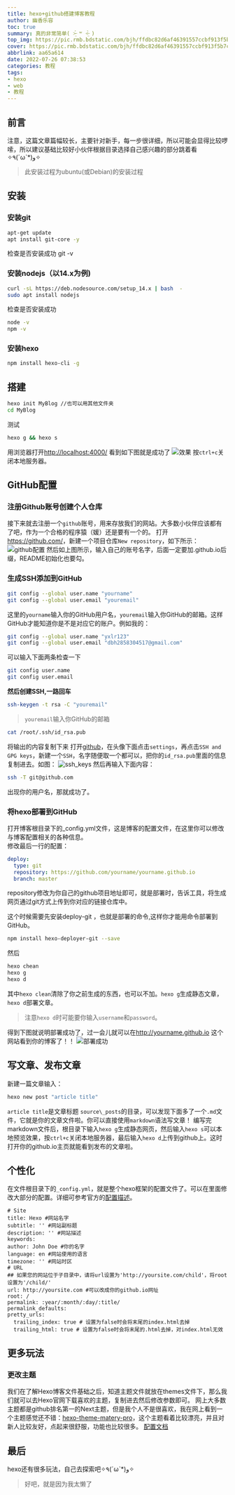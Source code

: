 ```yaml
---
title: hexo+github搭建博客教程
author: 幽香乐容
toc: true
summary: 真的非常简单( ˃̶̤́ ꒳ ˂̶̤̀ )
top_img: https://pic.rmb.bdstatic.com/bjh/ffdbc82d6af46391557ccbf913f5b7c5.jpeg
cover: https://pic.rmb.bdstatic.com/bjh/ffdbc82d6af46391557ccbf913f5b7c5.jpeg
abbrlink: aa65a614
date: 2022-07-26 07:38:53
categories: 教程
tags:
- hexo
- web
- 教程
---
```

## 前言
注意，这篇文章篇幅较长，主要针对新手，每一步很详细，所以可能会显得比较啰嗦，所以建议基础比较好小伙伴根据目录选择自己感兴趣的部分跳着看✧٩(ˊωˋ*)و✧
> 此安装过程为ubuntu(或Debian)的安装过程
## 安装
### 安装git
``` Bash
apt-get update
apt install git-core -y
```
检查是否安装成功
    git -v
### 安装nodejs（以14.x为例)
``` Bash
curl -sL https://deb.nodesource.com/setup_14.x | bash  - 
sudo apt install nodejs
```
检查是否安装成功
``` Bash
node -v
npm -v
```
### 安装hexo
``` Bash
npm install hexo-cli -g
```
## 搭建
``` Bash
hexo init MyBlog //也可以用其他文件夹
cd MyBlog
```
测试
``` Bash
hexo g && hexo s
```
用浏览器打开<http://localhost:4000/>
看到如下图就是成功了
![效果](https://pic.rmb.bdstatic.com/bjh/9f4a6a09b5b3f6516668ab45827cc574.png)
按`ctrl+c`关闭本地服务器。
## GitHub配置
### 注册Github账号创建个人仓库
接下来就去注册一个`github`账号，用来存放我们的网站。大多数小伙伴应该都有了吧，作为一个合格的程序猿（媛）还是要有一个的。
打开<https://github.com/>，新建一个项目仓库`New repository`，如下所示：
![github配置](https://pic.rmb.bdstatic.com/bjh/ba46323db6dbccc9d1f923e2569daa92.jpeg)
然后如上图所示，输入自己的账号名字，后面一定要加.github.io后缀，README初始化也要勾。
### 生成SSH添加到GitHub
``` Bash
git config --global user.name "yourname"
git config --global user.email "youremail"
```
这里的`yourname`输入你的GitHub用户名，`youremail`输入你GitHub的邮箱。这样GitHub才能知道你是不是对应它的账户。例如我的：
``` Bash
git config --global user.name "yxlr123"
git config --global user.email "dbh2858304517@gmail.com"
```
可以输入下面两条检查一下
``` Bash
git config user.name
git config user.email
```
**然后创建SSH,一路回车**
``` Bash
ssh-keygen -t rsa -C "youremail"
```
>`youremail`输入你GitHub的邮箱
``` Bash
cat /root/.ssh/id_rsa.pub
```
将输出的内容复制下来
打开[github](github.com)，在头像下面点击`settings`，再点击`SSH and GPG keys`，新建一个`SSH`，名字随便取一个都可以，把你的`id_rsa.pub`里面的信息复制进去。如图：
![ssh_keys](https://pic.rmb.bdstatic.com/bjh/56792662574ff820a5e50244c9324cf9.png)
然后再输入下面内容：
``` Bash
ssh -T git@github.com
```
出现你的用户名，那就成功了。
### 将hexo部署到GitHub
打开博客根目录下的_config.yml文件，这是博客的配置文件，在这里你可以修改与博客配置相关的各种信息。</br>
修改最后一行的配置：
``` yml
deploy:
  type: git
  repository: https://github.com/yourname/yourname.github.io
  branch: master
```
repository修改为你自己的github项目地址即可，就是部署时，告诉工具，将生成网页通过git方式上传到你对应的链接仓库中。

这个时候需要先安装deploy-git ，也就是部署的命令,这样你才能用命令部署到GitHub。
``` Bash
npm install hexo-deployer-git --save
```
然后
``` Bash
hexo chean
hexo g
hexo d
```
其中`hexo clean`清除了你之前生成的东西，也可以不加。`hexo g`生成静态文章，`hexo d`部署文章。
>注意`hexo d`时可能要你输入`username`和`password`。

得到下图就说明部署成功了，过一会儿就可以在<http://yourname.github.io> 这个网站看到你的博客了！！
![部署成功](https://pic.rmb.bdstatic.com/bjh/700c6575d1ccd3056e49e993de712c24.png)
## 写文章、发布文章
新建一篇文章输入：
``` Bash
hexo new post "article title"
```
`article title`是文章标题
`source\_posts`的目录，可以发现下面多了一个`.md`文件，它就是你的文章文件啦。你可以直接使用`markdown`语法写文章！
编写完markdown文件后，根目录下输入`hexo g`生成静态网页，然后输入`hexo s`可以本地预览效果，按`ctrl+c`关闭本地服务器，最后输入`hexo d`上传到github上。这时打开你的github.io主页就能看到发布的文章啦。
## 个性化
在文件根目录下的`_config.yml`，就是整个hexo框架的配置文件了。可以在里面修改大部分的配置。详细可参考官方的[配置描述](https://hexo.io/zh-cn/docs/configuration)。
``` Yml
# Site
title: Hexo #网站名字
subtitle: '' #网站副标题
description: '' #网站描述
keywords:
author: John Doe #你的名字
language: en #网站使用的语言
timezone: '' #网站时区
# URL
## 如果您的网站位于子目录中，请将url设置为'http://yoursite.com/child'，将root设置为'/child/'
url: http://yoursite.com #可以改成你的github.io网址
root: /
permalink: :year/:month/:day/:title/
permalink_defaults:
pretty_urls:
  trailing_index: true # 设置为false时会将末尾的index.html去掉
  trailing_html: true # 设置为false时会将末尾的.html去掉，对index.html无效
```
## 更多玩法
### 更改主题
我们在了解Hexo博客文件基础之后，知道主题文件就放在themes文件下，那么我们就可以去Hexo官网下载喜欢的主题，复制进去然后修改参数即可。
网上大多数主题都是github排名第一的Next主题，但是我个人不是很喜欢，我在网上看到一个主题感觉还不错：[hexo-theme-matery-pro](https://github.com/aloeJun/hexo-themes-matery-pro)，这个主题看着比较漂亮，并且对新人比较友好，点起来很舒服，功能也比较很多。
[配置文档](https://github.com/aloeJun/hexo-themes-matery-pro/blob/master/README.md)
## 最后
hexo还有很多玩法，自己去探索吧✧٩(ˊωˋ*)و✧
>好吧，就是因为我太懒了